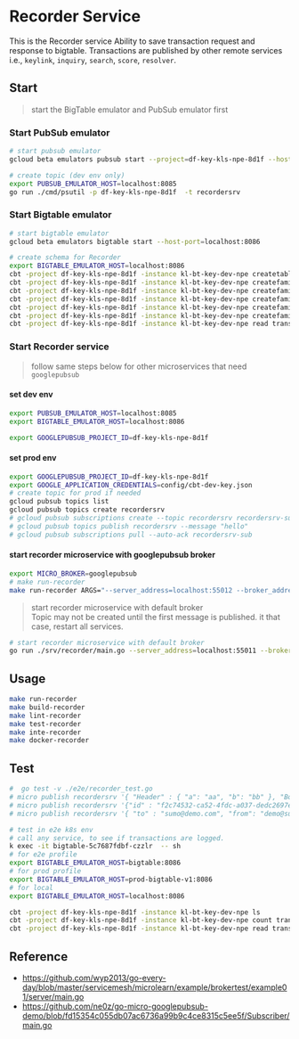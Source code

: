 # Recorder Service

This is the Recorder service
Ability to save transaction request and response to bigtable.
Transactions are published by other remote services i.e., `keylink`, `inquiry`, `search`, `score`, `resolver`.

## Start

> start the BigTable emulator and PubSub emulator first

### Start PubSub emulator

```bash
# start pubsub emulator
gcloud beta emulators pubsub start --project=df-key-kls-npe-8d1f --host-port=localhost:8085

# create topic (dev env only)
export PUBSUB_EMULATOR_HOST=localhost:8085
go run ./cmd/psutil -p df-key-kls-npe-8d1f  -t recordersrv
```

### Start Bigtable emulator

```bash
# start bigtable emulator
gcloud beta emulators bigtable start --host-port=localhost:8086

# create schema for Recorder
export BIGTABLE_EMULATOR_HOST=localhost:8086
cbt -project df-key-kls-npe-8d1f -instance kl-bt-key-dev-npe createtable translogtable
cbt -project df-key-kls-npe-8d1f -instance kl-bt-key-dev-npe createfamily translogtable scoresrv
cbt -project df-key-kls-npe-8d1f -instance kl-bt-key-dev-npe createfamily translogtable searchsrv
cbt -project df-key-kls-npe-8d1f -instance kl-bt-key-dev-npe createfamily translogtable resolversrv
cbt -project df-key-kls-npe-8d1f -instance kl-bt-key-dev-npe createfamily translogtable inquirysrv
cbt -project df-key-kls-npe-8d1f -instance kl-bt-key-dev-npe createfamily translogtable keylinksrv
cbt -project df-key-kls-npe-8d1f -instance kl-bt-key-dev-npe read translogtable
```

### Start Recorder service

> follow same steps below for other microservices that need `googlepubsub`

#### set dev env

```bash
export PUBSUB_EMULATOR_HOST=localhost:8085
export BIGTABLE_EMULATOR_HOST=localhost:8086

export GOOGLEPUBSUB_PROJECT_ID=df-key-kls-npe-8d1f
```

#### set prod env

```bash
export GOOGLEPUBSUB_PROJECT_ID=df-key-kls-npe-8d1f
export GOOGLE_APPLICATION_CREDENTIALS=config/cbt-dev-key.json
# create topic for prod if needed
gcloud pubsub topics list
gcloud pubsub topics create recordersrv
# gcloud pubsub subscriptions create --topic recordersrv recordersrv-sub
# gcloud pubsub topics publish recordersrv --message "hello"
# gcloud pubsub subscriptions pull --auto-ack recordersrv-sub
```

#### start recorder microservice with googlepubsub broker

```bash
export MICRO_BROKER=googlepubsub
# make run-recorder
make run-recorder ARGS="--server_address=localhost:55012 --broker_address=localhost:55022"
```

> start recorder microservice with default broker <br/>
> Topic may not be created until the first message is published. it that case, restart all services.

```bash
# start recorder microservice with default broker
go run ./srv/recorder/main.go --server_address=localhost:55011 --broker_address=localhost:55021
```

## Usage

```bash
make run-recorder
make build-recorder
make lint-recorder
make test-recorder
make inte-recorder
make docker-recorder
```

## Test

```bash
#  go test -v ./e2e/recorder_test.go
# micro publish recordersrv '{ "Header" : { "a": "aa", "b": "bb" }, "Body" : {"c": "cc"} }'
# micro publish recordersrv '{"id" : "f2c74532-ca52-4fdc-a037-dedc2697e443", "timestamp": 1571673881, "message": "mymessage"}'
# micro publish recordersrv '{ "to" : "sumo@demo.com", "from": "demo@sumo.com", "subject": "sub", "body": "mybody"  }'

# test in e2e k8s env
# call any service, to see if transactions are logged.
k exec -it bigtable-5c7687fdbf-czzlr  -- sh
# for e2e profile
export BIGTABLE_EMULATOR_HOST=bigtable:8086
# for prod profile
export BIGTABLE_EMULATOR_HOST=prod-bigtable-v1:8086
# for local
export BIGTABLE_EMULATOR_HOST=localhost:8086

cbt -project df-key-kls-npe-8d1f -instance kl-bt-key-dev-npe ls
cbt -project df-key-kls-npe-8d1f -instance kl-bt-key-dev-npe count translogtable
cbt -project df-key-kls-npe-8d1f -instance kl-bt-key-dev-npe read translogtable
```

## Reference

- <https://github.com/wyp2013/go-every-day/blob/master/servicemesh/microlearn/example/brokertest/example01/server/main.go>
- <https://github.com/ne0z/go-micro-googlepubsub-demo/blob/fd15354c055db07ac6736a99b9c4ce8315c5ee5f/Subscriber/main.go>
